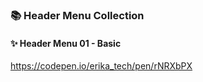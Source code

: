 ### 📚 Header Menu Collection

#### ✨ Header Menu 01 - Basic
https://codepen.io/erika_tech/pen/rNRXbPX
